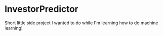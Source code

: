 # InvestorPredictor
Short little side project I wanted to do while I'm learning how to do machine learning! 
